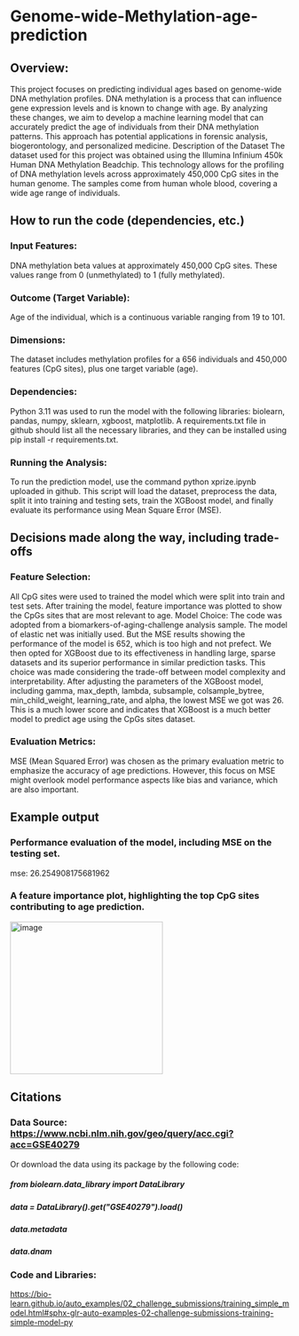 # Genome-wide-Methylation-age-prediction

## Overview: 
This project focuses on predicting individual ages based on genome-wide DNA methylation profiles. DNA methylation is a process that can influence gene expression levels and is known to change with age. By analyzing these changes, we aim to develop a machine learning model that can accurately predict the age of individuals from their DNA methylation patterns. This approach has potential applications in forensic analysis, biogerontology, and personalized medicine.
Description of the Dataset
The dataset used for this project was obtained using the Illumina Infinium 450k Human DNA Methylation Beadchip. This technology allows for the profiling of DNA methylation levels across approximately 450,000 CpG sites in the human genome. The samples come from human whole blood, covering a wide age range of individuals.
## How to run the code (dependencies, etc.)
### Input Features: 
DNA methylation beta values at approximately 450,000 CpG sites. These values range from 0 (unmethylated) to 1 (fully methylated).
### Outcome (Target Variable): 
Age of the individual, which is a continuous variable ranging from 19 to 101.
### Dimensions: 
The dataset includes methylation profiles for a 656 individuals and 450,000 features (CpG sites), plus one target variable (age).
### Dependencies: 
Python 3.11 was used to run the model with the following libraries: biolearn, pandas, numpy, sklearn, xgboost, matplotlib. A requirements.txt file in github should list all the necessary libraries, and they can be installed using pip install -r requirements.txt.
### Running the Analysis: 
To run the prediction model, use the command python xprize.ipynb uploaded in github. This script will load the dataset, preprocess the data, split it into training and testing sets, train the XGBoost model, and finally evaluate its performance using Mean Square Error (MSE).
## Decisions made along the way, including trade-offs 
### Feature Selection: 
All CpG sites were used to trained the model which were split into train and test sets. After training the model, feature importance was plotted to show the CpGs sites that are most relevant to age. 
Model Choice: The code was adopted from a biomarkers-of-aging-challenge analysis sample. The model of elastic net was initially used. But the MSE results showing the performance of the model is 652, which is too high and not prefect. We then opted for XGBoost due to its effectiveness in handling large, sparse datasets and its superior performance in similar prediction tasks. This choice was made considering the trade-off between model complexity and interpretability. After adjusting the parameters of the XGBoost model, including gamma, max_depth, lambda, subsample, colsample_bytree, min_child_weight, learning_rate, and alpha, the lowest MSE we got was 26. This is a much lower score and indicates that XGBoost is a much better model to predict age using the CpGs sites dataset. 
### Evaluation Metrics: 
MSE (Mean Squared Error) was chosen as the primary evaluation metric to emphasize the accuracy of age predictions. However, this focus on MSE might overlook model performance aspects like bias and variance, which are also important. 
## Example output 
### Performance evaluation of the model, including MSE on the testing set.
mse: 26.254908175681962
### A feature importance plot, highlighting the top CpG sites contributing to age prediction.
  
  <img width="275" alt="image" src="https://github.com/petraliu1006/Genome-wide-Methylation-age-prediction/assets/146908861/d4eaa876-d64b-4114-a4c7-c005ceca1b94">


## Citations 
### Data Source: https://www.ncbi.nlm.nih.gov/geo/query/acc.cgi?acc=GSE40279
Or download the data using its package by the following code: 
##### from biolearn.data_library import DataLibrary
##### data = DataLibrary().get("GSE40279").load()
##### data.metadata
##### data.dnam
### Code and Libraries: 

https://bio-learn.github.io/auto_examples/02_challenge_submissions/training_simple_model.html#sphx-glr-auto-examples-02-challenge-submissions-training-simple-model-py



